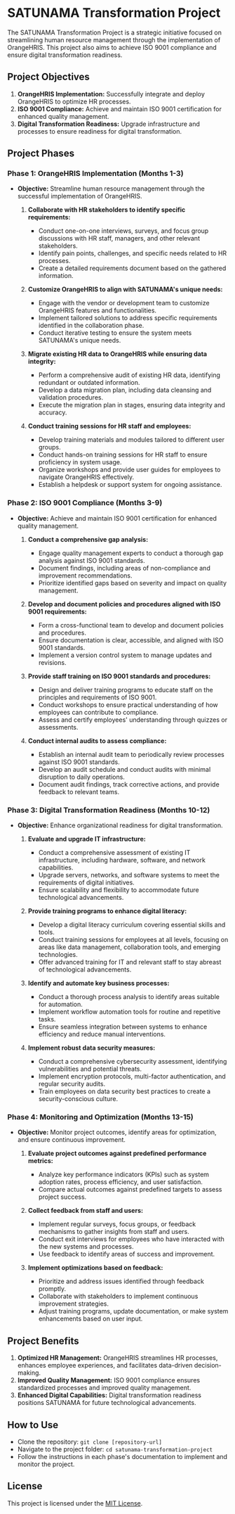 # SATUNAMA Transformation Project

The SATUNAMA Transformation Project is a strategic initiative focused on streamlining human resource management through the implementation of OrangeHRIS. This project also aims to achieve ISO 9001 compliance and ensure digital transformation readiness.

## Project Objectives

1. **OrangeHRIS Implementation:** Successfully integrate and deploy OrangeHRIS to optimize HR processes.
2. **ISO 9001 Compliance:** Achieve and maintain ISO 9001 certification for enhanced quality management.
3. **Digital Transformation Readiness:** Upgrade infrastructure and processes to ensure readiness for digital transformation.

## Project Phases

### Phase 1: OrangeHRIS Implementation (Months 1-3)

- **Objective:** Streamline human resource management through the successful implementation of OrangeHRIS.

  1. **Collaborate with HR stakeholders to identify specific requirements:**
     - Conduct one-on-one interviews, surveys, and focus group discussions with HR staff, managers, and other relevant stakeholders.
     - Identify pain points, challenges, and specific needs related to HR processes.
     - Create a detailed requirements document based on the gathered information.

  2. **Customize OrangeHRIS to align with SATUNAMA's unique needs:**
     - Engage with the vendor or development team to customize OrangeHRIS features and functionalities.
     - Implement tailored solutions to address specific requirements identified in the collaboration phase.
     - Conduct iterative testing to ensure the system meets SATUNAMA's unique needs.

  3. **Migrate existing HR data to OrangeHRIS while ensuring data integrity:**
     - Perform a comprehensive audit of existing HR data, identifying redundant or outdated information.
     - Develop a data migration plan, including data cleansing and validation procedures.
     - Execute the migration plan in stages, ensuring data integrity and accuracy.

  4. **Conduct training sessions for HR staff and employees:**
     - Develop training materials and modules tailored to different user groups.
     - Conduct hands-on training sessions for HR staff to ensure proficiency in system usage.
     - Organize workshops and provide user guides for employees to navigate OrangeHRIS effectively.
     - Establish a helpdesk or support system for ongoing assistance.

### Phase 2: ISO 9001 Compliance (Months 3-9)

- **Objective:** Achieve and maintain ISO 9001 certification for enhanced quality management.

  1. **Conduct a comprehensive gap analysis:**
     - Engage quality management experts to conduct a thorough gap analysis against ISO 9001 standards.
     - Document findings, including areas of non-compliance and improvement recommendations.
     - Prioritize identified gaps based on severity and impact on quality management.

  2. **Develop and document policies and procedures aligned with ISO 9001 requirements:**
     - Form a cross-functional team to develop and document policies and procedures.
     - Ensure documentation is clear, accessible, and aligned with ISO 9001 standards.
     - Implement a version control system to manage updates and revisions.

  3. **Provide staff training on ISO 9001 standards and procedures:**
     - Design and deliver training programs to educate staff on the principles and requirements of ISO 9001.
     - Conduct workshops to ensure practical understanding of how employees can contribute to compliance.
     - Assess and certify employees' understanding through quizzes or assessments.

  4. **Conduct internal audits to assess compliance:**
     - Establish an internal audit team to periodically review processes against ISO 9001 standards.
     - Develop an audit schedule and conduct audits with minimal disruption to daily operations.
     - Document audit findings, track corrective actions, and provide feedback to relevant teams.

### Phase 3: Digital Transformation Readiness (Months 10-12)

- **Objective:** Enhance organizational readiness for digital transformation.

  1. **Evaluate and upgrade IT infrastructure:**
     - Conduct a comprehensive assessment of existing IT infrastructure, including hardware, software, and network capabilities.
     - Upgrade servers, networks, and software systems to meet the requirements of digital initiatives.
     - Ensure scalability and flexibility to accommodate future technological advancements.

  2. **Provide training programs to enhance digital literacy:**
     - Develop a digital literacy curriculum covering essential skills and tools.
     - Conduct training sessions for employees at all levels, focusing on areas like data management, collaboration tools, and emerging technologies.
     - Offer advanced training for IT and relevant staff to stay abreast of technological advancements.

  3. **Identify and automate key business processes:**
     - Conduct a thorough process analysis to identify areas suitable for automation.
     - Implement workflow automation tools for routine and repetitive tasks.
     - Ensure seamless integration between systems to enhance efficiency and reduce manual interventions.

  4. **Implement robust data security measures:**
     - Conduct a comprehensive cybersecurity assessment, identifying vulnerabilities and potential threats.
     - Implement encryption protocols, multi-factor authentication, and regular security audits.
     - Train employees on data security best practices to create a security-conscious culture.

### Phase 4: Monitoring and Optimization (Months 13-15)

- **Objective:** Monitor project outcomes, identify areas for optimization, and ensure continuous improvement.

  1. **Evaluate project outcomes against predefined performance metrics:**
     - Analyze key performance indicators (KPIs) such as system adoption rates, process efficiency, and user satisfaction.
     - Compare actual outcomes against predefined targets to assess project success.

  2. **Collect feedback from staff and users:**
     - Implement regular surveys, focus groups, or feedback mechanisms to gather insights from staff and users.
     - Conduct exit interviews for employees who have interacted with the new systems and processes.
     - Use feedback to identify areas of success and improvement.

  3. **Implement optimizations based on feedback:**
     - Prioritize and address issues identified through feedback promptly.
     - Collaborate with stakeholders to implement continuous improvement strategies.
     - Adjust training programs, update documentation, or make system enhancements based on user input.

## Project Benefits

1. **Optimized HR Management:** OrangeHRIS streamlines HR processes, enhances employee experiences, and facilitates data-driven decision-making.
2. **Improved Quality Management:** ISO 9001 compliance ensures standardized processes and improved quality management.
3. **Enhanced Digital Capabilities:** Digital transformation readiness positions SATUNAMA for future technological advancements.

## How to Use

- Clone the repository: `git clone [repository-url]`
- Navigate to the project folder: `cd satunama-transformation-project`
- Follow the instructions in each phase's documentation to implement and monitor the project.

## License

This project is licensed under the [MIT License](LICENSE).
